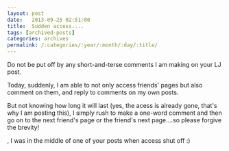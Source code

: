 ```yaml
---
layout: post
date:	2013-09-25 02:51:00
title:  Sudden access....
tags: [archived-posts]
categories: archives
permalink: /:categories/:year/:month/:day/:title/
---
```

Do not be put off by any short-and-terse comments I am making on your LJ post.

Today, suddenly, I am able to not only access friends' pages but also comment on them, and reply to comments on my own posts.

But not knowing how long it will last (yes, the acess is already gone, that's why I am posting this), I simply rush to make a one-word comment and then go on to the next friend's page or the friend's next page....so please forgive the brevity!

<LJ user="pondhopper">, I was in the middle of one of your posts when access shut off :)
